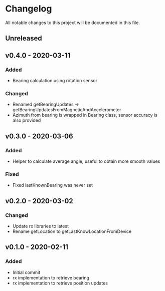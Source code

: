 <!-- markdownlint-disable MD022 MD032 MD024-->
# Changelog
All notable changes to this project will be documented in this file.

## Unreleased

## v0.4.0 - 2020-03-11
### Added
* Bearing calculation using rotation sensor
### Changed
* Renamed getBearingUpdates -> getBearingUpdatesFromMagneticAndAccelerometer
* Azimuth from bearing is wrapped in Bearing class, sensor accuracy is also provided  

## v0.3.0 - 2020-03-06
### Added
* Helper to calculate average angle, useful to obtain more smooth values
### Fixed
* Fixed lastKnownBearing was never set

## v0.2.0 - 2020-03-02
### Changed
* Update rx libraries to latest
* Rename getLocation to getLastKnowLocationFromDevice

## v0.1.0 - 2020-02-11
### Added
* Initial commit
* rx implementation to retrieve bearing
* rx implementation to retrieve position updates
